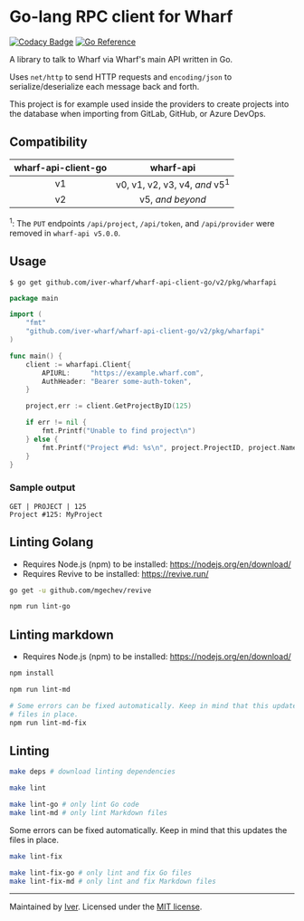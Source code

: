 # Go-lang RPC client for Wharf

[![Codacy Badge](https://app.codacy.com/project/badge/Grade/3ab0d0c67ee642bfa1952dae4d99f55d)](https://www.codacy.com/gh/iver-wharf/wharf-api-client-go/dashboard?utm_source=github.com\&utm_medium=referral\&utm_content=iver-wharf/wharf-api-client-go\&utm_campaign=Badge_Grade)
[![Go Reference](https://pkg.go.dev/badge/github.com/iver-wharf/wharf-api-client-go.svg)](https://pkg.go.dev/github.com/iver-wharf/wharf-api-client-go)

A library to talk to Wharf via Wharf's main API written in Go.

Uses `net/http` to send HTTP requests and `encoding/json` to
serialize/deserialize each message back and forth.

This project is for example used inside the providers to create projects
into the database when importing from GitLab, GitHub, or Azure DevOps.

## Compatibility

| wharf-api-client-go | wharf-api |
| :---: | :---: |
| v1 | v0, v1, v2, v3, v4, *and* v5<sup>1</sup> |
| v2 | v5, *and beyond* |

<sup>1</sup>: The `PUT` endpoints `/api/project`, `/api/token`, and `/api/provider` were removed in `wharf-api v5.0.0`.

## Usage

```console
$ go get github.com/iver-wharf/wharf-api-client-go/v2/pkg/wharfapi
```

```go
package main

import (
	"fmt"
	"github.com/iver-wharf/wharf-api-client-go/v2/pkg/wharfapi"
)

func main() {
	client := wharfapi.Client{
		APIURL:     "https://example.wharf.com",
		AuthHeader: "Bearer some-auth-token",
	}

	project,err := client.GetProjectByID(125)

	if err != nil {
		fmt.Printf("Unable to find project\n")
	} else {
		fmt.Printf("Project #%d: %s\n", project.ProjectID, project.Name)
	}
}
```

### Sample output

```log
GET | PROJECT | 125
Project #125: MyProject
```

## Linting Golang

- Requires Node.js (npm) to be installed: <https://nodejs.org/en/download/>
- Requires Revive to be installed: <https://revive.run/>

```sh
go get -u github.com/mgechev/revive
```

```sh
npm run lint-go
```

## Linting markdown

- Requires Node.js (npm) to be installed: <https://nodejs.org/en/download/>

```sh
npm install

npm run lint-md

# Some errors can be fixed automatically. Keep in mind that this updates the
# files in place.
npm run lint-md-fix
```

## Linting

```sh
make deps # download linting dependencies

make lint

make lint-go # only lint Go code
make lint-md # only lint Markdown files
```

Some errors can be fixed automatically. Keep in mind that this updates the
files in place.

```sh
make lint-fix

make lint-fix-go # only lint and fix Go files
make lint-fix-md # only lint and fix Markdown files
```

---

Maintained by [Iver](https://www.iver.com/en).
Licensed under the [MIT license](./LICENSE).
